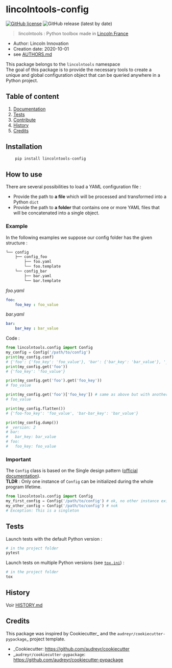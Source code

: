 # lincolntools-config

<a href="https://github.com/Lincoln-France/lincolntools-config/blob/main/LICENSE.md"><img alt="GitHub license" src="https://img.shields.io/github/license/Lincoln-France/lincolntools-config"></a>
<img alt="GitHub release (latest by date)" src="https://img.shields.io/github/v/release/Lincoln-France/lincolntools-config">

> lincolntools : Python toolbox made in [Lincoln France](http://www.lincoln.fr)


* Author: Lincoln Innovation
* Creation date: 2020-10-01
* see [AUTHORS.md](./AUTHORS.md)

This package belongs to the `lincolntools` namespace <br>
The goal of this package is to provide the necessary tools to create a unique and global configuration object that can be queried anywhere in a Python project.


## Table of content

1. [Documentation](#documentation)
2. [Tests](#tests)
3. [Contribute](#contribute)
4. [History](#historique)
5. [Credits](#credits)

## Installation

```bash
    pip install lincolntools-config
```

## How to use
There are several possibilities to load a YAML configuration file :
* Provide the path to **a file** which will be processed and transformed into a Python `dict`
* Provide the path to **a folder** that contains one or more YAML files that will be concatenated into a single object.



### Example
In the following examples we suppose our config folder has the given structure :

```bash
└── config
    ├── config_foo
        ├── foo.yaml               
        └── foo.template 
    └── config_bar
        ├── bar.yaml               
        └── bar.template 
```
*foo.yaml*
```yaml
foo:
    foo_key : foo_value
```

*bar.yaml*
```yaml
bar:
    bar_key : bar_value
```

Code :

```python
from lincolntools.config import Config
my_config = Config('/path/to/config')
print(my_config.conf)
# {'foo': {'foo_key': 'foo_value'}, 'bar': {'bar_key': 'bar_value'}, '_version': 1}
print(my_config.get('foo'))
# {'foo_key': 'foo_value'}

print(my_config.get('foo').get('foo_key'))
# foo_value

print(my_config.get('foo')['foo_key']) # same as above but with another syntax
# foo_value

print(my_config.flatten())
# {'foo-foo_key': 'foo_value', 'bar-bar_key': 'bar_value'}

print(my_config.dump())
# _version: 2
# bar:
#   bar_key: bar_value
# foo:
#   foo_key: foo_value
```

### Important
The `Config` class is based on the Single design pattern ([official documentation](https://python-3-patterns-idioms-test.readthedocs.io/en/latest/Singleton.html)). <br>
**TLDR** : Only one instance of `Config` can be initialized during the whole program lifetime.
 
```python
from lincolntools.config import Config
my_first_config = Config('/path/to/config') # ok, no other instance exists
my_other_config = Config('/path/to/config') # nok
# Exception: This is a singleton
```

## Tests
Launch tests with the default Python version :
```bash
# in the project folder
pytest
````
Launch tests on multiple Python versions (see [`tox.ini`](./tox.ini)) :

```bash
# in the project folder
tox
```

## History

Voir [HISTORY.md](./HISTORY.md)


## Credits

This package was inspired by Cookiecutter_ and the `audreyr/cookiecutter-pypackage`_ project template.

*  _Cookiecutter: https://github.com/audreyr/cookiecutter
*  _`audreyr/cookiecutter-pypackage`: https://github.com/audreyr/cookiecutter-pypackage

